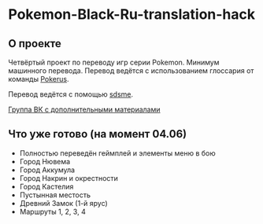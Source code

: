 # Pokemon-Black-Ru-translation-hack

## О проекте
Четвёртый проект по переводу игр серии Pokemon. Минимум машинного перевода. Перевод ведётся с использованием глоссария от команды [Pokerus](https://pokerus.ru).

Перевод ведётся с помощью [sdsme](https://github.com/Skareeg/SDSME).

[Группа ВК с дополнительными материалами](https://vk.com/pojirianets)
## Что уже готово (на момент 04.06)
- Полностью переведён геймплей и элементы меню в бою
- Город Нювема
- Город Аккумула
- Город Накрин и окрестности
- Город Кастелия
- Пустынная местость
- Древний Замок (1-й ярус)
- Маршруты 1, 2, 3, 4
